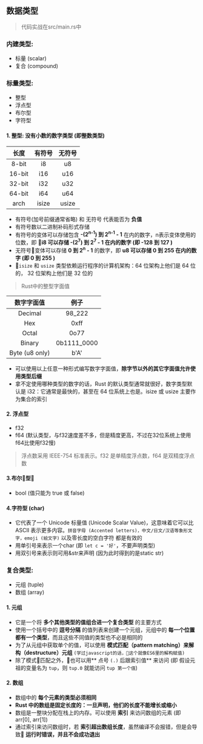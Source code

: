 ## 数据类型
> 代码实战在src/main.rs中  

### 内建类型: 
  + 标量 (scalar)
  + 复合 (compound)


### 标量类型:
  + 整型
  + 浮点型
  + 布尔型
  + 字符型  

#### 1. 整型: 没有小数的数字类型 (即整数类型)  

|  长度  | 有符号 | 无符号 |
|:-----:|:-----:|:-----:|
|8-bit  |i8     |u8     |
|16-bit |i16    |u16    |
|32-bit |i32    |u32    |
|64-bit |i64    |u64    |
|arch   |isize  |usize  |  
  
+ 有符号(加号前缀通常省略) 和 无符号 代表能否为 **负值**
+ 有符号数以二进制补码形式存储
+ 有符号的变体可以存储包含 **-(2<sup>n-1</sup>) 到 2<sup>n-1</sup> - 1** 在内的数字，n表示变体使用的位数，即 **i8 可以存储 -(2<sup>7</sup>) 到 2<sup>7</sup> - 1 在内的数字 (即 -128 到 127 )**
+ 无符号变体可以存储 **0 到 2<sup>n</sup> - 1** 的数字，即 **u8 可以存储 0 到 255 在内的数字 (即 0 到 255 )**
+ `isize` 和 `usize` 类型依赖运行程序的计算机架构：64 位架构上他们是 64 位的， 32 位架构上他们是 32 位的  


> Rust中的整型字面值  

| 数字字面值 |  例子  |
|:--------:|:------:|
|Decimal	 |98_222
|Hex	     |0xff
|Octal	   |0o77
|Binary	   |0b1111_0000
|Byte (u8 only)	|b'A'
  + 可以使用以上任意一种形式编写数字字面值，**除字节以外的其它字面值允许使用类型后缀**
  + 拿不定使用哪种类型的数字的话，Rust 的默认类型通常就很好，数字类型默认是 i32：它通常是最快的，甚至在 64 位系统上也是。isize 或 usize 主要作为集合的索引

#### 2. 浮点型  
+ f32
+ f64 (默认类型，与f32速度差不多，但是精度更高，不过在32位系统上使用f64比使用f32慢)  

> 浮点数采用 IEEE-754 标准表示。f32 是单精度浮点数，f64 是双精度浮点数  

#### 3.布尔型
+ bool (值只能为 true 或 false)

#### 4.字符型 (char)
+ 它代表了一个 Unicode 标量值 (Unicode Scalar Value)，这意味着它可以比 ASCII 表示更多内容。`拼音字母 (Accented letters)，中文/日文/汉语等象形文字，emoji (絵文字)` 以及零长度的空白字符 都是有效的  
+ 用单引号来表示一个char (即 `let c = '好'`，不要声明类型)
+ 用双引号来表示则可用&str来声明 (因为此时得到的是static str)


### 复合类型:
  + 元组 (tuple)
  + 数组 (array)

#### 1. 元组
+ 它是一个将 **多个其他类型的值组合进一个复合类型** 的主要方式
+ 使用一个括号中的 **逗号分隔** 的值列表来创建一个元组，元组中的 **每一个位置都有一个类型**，而且这些不同值的类型也不必是相同的
+ 为了从元组中获取单个的值，可以使用 **模式匹配（pattern matching）来解构（destructure）元组** `(学过javascript的话，这个就像ES6里的解构赋值)`
+ 除了模式匹配之外，也可以用** 点号 `(.)` 后跟索引值** 来访问 (即 假设元祖的变量名为 `tup`，则 `tup.0` 就能访问 `tup 第一个值`)  

#### 2. 数组  
+ 数组中的 **每个元素的类型必须相同**  
+ **Rust 中的数组是固定长度的：一旦声明，他们的长度不能增长或缩小**  
+ 数组是一整块分配在栈上的内存。可以使用 **索引** 来访问数组的元素 (即 arr[0], arr[1])  
+ 通过索引来访问数组时，若 **索引超出数组长度**，虽然编译不会报错，但是会导致 **运行时错误，并且不会成功退出**